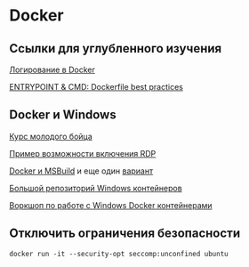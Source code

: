 # Docker

## Ссылки для углубленного изучения

[Логирование в Docker](https://medium.com/@yoanis_gil/logging-with-docker-part-1-b23ef1443aac)

[ENTRYPOINT & CMD: Dockerfile best practices](https://medium.freecodecamp.org/docker-entrypoint-cmd-dockerfile-best-practices-abc591c30e21)

## Docker и Windows

[Курс молодого бойца](https://github.com/docker/dcus-hol-2017/tree/master/windows-101)

[Пример возможности включения
RDP](https://withinrafael.com/2018/03/09/using-remote-desktop-services-in-containers/)

[Docker и
MSBuild](https://blogs.msdn.microsoft.com/vcblog/2018/08/13/using-msvc-in-a-docker-container-for-your-c-projects)
и еще один [вариант](https://github.com/StefanScherer/dockerfiles-windows/tree/master/msbuild)

[Большой репозиторий Windows
контейнеров](https://github.com/StefanScherer/dockerfiles-windows)

[Воркшоп по работе с Windows Docker контейнерами](http://stefanscherer.github.io/windows-docker-workshop/)

## Отключить ограничения безопасности

```
docker run -it --security-opt seccomp:unconfined ubuntu
```

